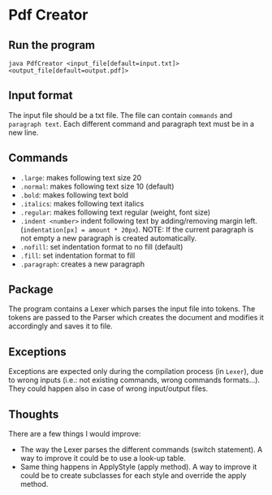 # Pdf Creator
## Run the program

`java PdfCreator <input_file[default=input.txt]> <output_file[default=output.pdf]>`

## Input format
The input file should be a txt file.
The file can contain `commands` and `paragraph text`. Each different command and paragraph text must be in a new line.

## Commands

- `.large`: makes following text size 20
- `.normal`: makes following text size 10 (default)
- `.bold`: makes following text bold
- `.italics`: makes following text italics
- `.regular`: makes following text regular (weight, font size)
- `.indent <number>` indent following text by adding/removing margin left. (`indentation[px] = amount * 20px`). NOTE: If the current paragraph is not empty a new paragraph is created automatically.
- `.nofill`: set indentation format to no fill (default)
- `.fill`: set indentation format to fill
- `.paragraph`: creates a new paragraph

## Package
The program contains a Lexer which parses the input file into tokens. The tokens are passed to the Parser which creates the document and modifies it accordingly and saves it to file.

## Exceptions
Exceptions are expected only during the compilation process (in `Lexer`), due to wrong inputs (i.e.: not existing commands, wrong commands formats...). They could happen also in case of wrong input/output files.

## Thoughts

There are a few things I would improve:
- The way the Lexer parses the different commands (switch statement). A way to improve it could be to use a look-up table.
- Same thing happens in ApplyStyle (apply method). A way to improve it could be to create subclasses for each style and override the apply method.



